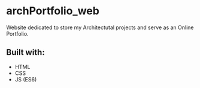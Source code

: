 # archPortfolio_web
Website dedicated to store my Architectutal projects and serve as an Online Portfolio.

## Built with:

- HTML
- CSS
- JS (ES6)

